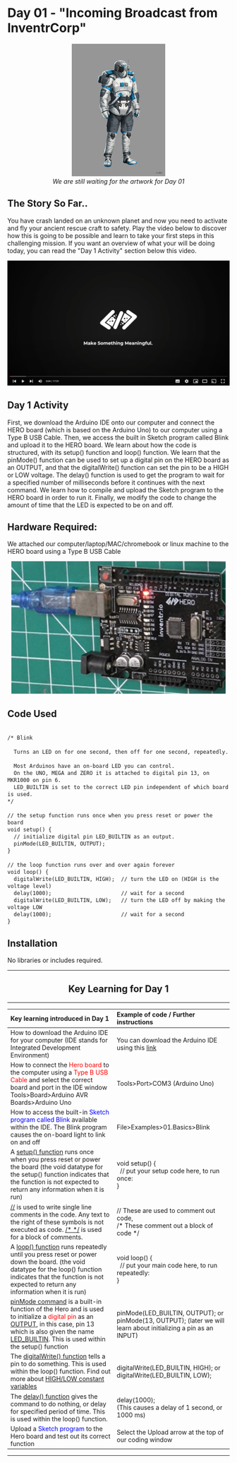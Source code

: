# Day 01 - "Incoming Broadcast from InventrCorp"



<p align="center">
    <img src="..\Art\30DaysCadet.jpg" height="300"><br>
    <i>We are still waiting for the artwork for Day 01</i>
</p>

## The Story So Far..
You have crash landed on an unknown planet and now you need to activate and fly your ancient rescue craft to safety. Play the video below to discover how this is going to be possible and learn to take your first steps in this challenging mission. If you want an overview of what your will be doing today, you can read the "Day 1 Activity" section below this video.



[![video](../Art/VideoScreenshot.png)](https://www.youtube.com/watch?v=faVBaH7iDV0&list=PL-ykYLZSERMSZFH8_4zQx4BMWpt4aG1kr&index=1&t=2s)



## Day 1 Activity
First, we download the Arduino IDE onto our computer and connect the HERO board (which is based on the Arduino Uno) to our computer using a Type B USB Cable. Then, we access the built in Sketch program called Blink and upload it to the HERO board. We learn about how the code is structured, with its setup() function and loop() function. We learn that the pinMode() function can be used to set up a digital pin on the HERO board as an OUTPUT, and that the digitalWrite() function can set the pin to be a HIGH or LOW voltage. The delay() function is used to get the program to wait for a specified number of milliseconds before it continues with the next command. We learn how to compile and upload the Sketch program to the HERO board in order to run it. Finally, we modify the code to change the amount of time that the LED is expected to be on and off.

## Hardware Required:

We attached our computer/laptop/MAC/chromebook or linux machine to the HERO board using a Type B USB Cable

<p align="center">
    <img src="30Days-Day01-HeroBoard.png" height="300">
</p>

## Code Used

```

/* Blink

  Turns an LED on for one second, then off for one second, repeatedly. 

  Most Arduinos have an on-board LED you can control. 
  On the UNO, MEGA and ZERO it is attached to digital pin 13, on MKR1000 on pin 6. 
  LED_BUILTIN is set to the correct LED pin independent of which board is used.
*/

// the setup function runs once when you press reset or power the board
void setup() {
  // initialize digital pin LED_BUILTIN as an output.
  pinMode(LED_BUILTIN, OUTPUT);
}

// the loop function runs over and over again forever
void loop() {
  digitalWrite(LED_BUILTIN, HIGH);  // turn the LED on (HIGH is the voltage level)
  delay(1000);                      // wait for a second
  digitalWrite(LED_BUILTIN, LOW);   // turn the LED off by making the voltage LOW
  delay(1000);                      // wait for a second
}

```
## Installation
No libraries or includes required.

---
## <center><b>Key Learning for Day 1</b></center>

---
| Key learning introduced in Day 1 | Example of code / Further instructions|
| :--- | :--- |
| How to download the Arduino IDE for your computer (IDE stands for Integrated Development Environment)	| You can download the Arduino IDE using this [link](https://www.arduino.cc/en/software)| 
|How to connect the <FONT COLOR="RED">Hero board</font> to the computer using a <FONT COLOR="RED">Type B USB Cable</font> and select the correct board and port in the IDE window 	Tools>Board>Arduino AVR Boards>Arduino Uno | Tools>Port>COM3 (Arduino Uno) |
| How to access the built-in <FONT COLOR="BLUE">Sketch program called Blink</font> available within the IDE. The Blink program causes the on-board light to link on and off | File>Examples>01.Basics>Blink |
| A [setup() function](https://www.arduino.cc/reference/en/language/structure/sketch/setup/) runs once when you press reset or power the board (the void datatype for the setup() function indicates that the function is not expected to return any information when it is run) | void setup() { <br>&nbsp;&nbsp;// put your setup code here, to run once:<br>} |
| [//](https://www.arduino.cc/reference/en/language/structure/further-syntax/singlelinecomment/) is used to write single line comments in the code. Any text to the right of these symbols is not executed as code. [/*  */](https://www.arduino.cc/reference/en/language/structure/further-syntax/blockcomment/) is used for a block of comments. | // These are used to comment out code, <br>/* These comment out a block of code */|
| A [loop() function](https://www.arduino.cc/reference/en/language/structure/sketch/loop/) runs repeatedly until you press reset or power down the board. (the void datatype for the loop() function indicates that the function is not expected to return any information when it is run) | void loop() { <br>&nbsp;&nbsp;// put your main code here, to run repeatedly: <br>} |
| [pinMode command](https://www.arduino.cc/reference/en/language/functions/digital-io/pinmode/) is a built-in function of the Hero and is used to initialize a <FONT COLOR="RED">digital pin</font> as an [OUTPUT](https://www.arduino.cc/reference/en/language/variables/constants/constants/), in this case, pin 13 which is also given the name [LED_BUILTIN](https://www.arduino.cc/reference/en/language/variables/constants/constants/). This is used within the setup() function | pinMode(LED_BUILTIN, OUTPUT); or pinMode(13, OUTPUT); (later we will learn about initializing a pin as an INPUT) 
| The [digitalWrite() function](https://www.arduino.cc/reference/en/language/functions/digital-io/digitalwrite/) tells a pin to do something. This is used within the loop() function. Find out more about [HIGH/LOW constant variables](https://www.arduino.cc/reference/en/language/variables/constants/constants/) | digitalWrite(LED_BUILTIN, HIGH); or digitalWrite(LED_BUILTIN, LOW); |
| The [delay() function](https://www.arduino.cc/reference/en/language/functions/time/delay/) gives the command to do nothing, or delay for specified period of time. This is used within the loop() function. | delay(1000); <br>(This causes a delay of 1 second, or 1000 ms) |
| Upload a <FONT COLOR="BLUE">Sketch program</font> to the Hero board and test out its correct function | Select the Upload arrow at the top of our coding window |
---